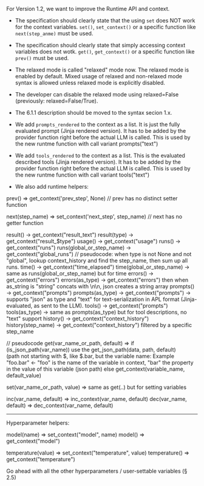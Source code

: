For Version 1.2, we want to improve the Runtime API and context. 

- The specification should clearly state that the using `set` does NOT work for the context variables. `set()`, `set_context()` or a specific function like `next(step_anme)` must be used.
- The specification should clearly state that simply accessing context variables does not wotk. `get()`, `get_context()` or a specific function like `prev()` must be used.
- The relaxed mode is called "relaxed" mode now. The relaxed mode is enabled by default. Mixed usage of relaxed and non-relaxed mode syntax is allowed unless relaxed mode is explicitly disabled.
- The developer can disable the relaxed mode using relaxed=False (previously: relaxed=False/True). 
- The 6.1.1 description should be moved to the syntax secion 1.x.
- We add `prompts_rendered` to the context as a list. It is just the fully evaluated prompt (Jinja rendered version). It has to be added by the provider function right before the actual LLM is called. This is used by the new runtme function with call variant prompts("text")
- We add `tools_rendered` to the context as a list. This is the  evaluated described tools (Jinja rendered version). It has to be added by the provider function right before the actual LLM is called. This is used by the new runtme function with call variant tools("text")

- We also add runtime helpers:

prev() =>  get_context('prev_step', None)
// prev has no distinct setter function

next(step_name) => set_context('next_step', step_name)
// next has no getter function

result() -> get_context("result_text")
result(type) -> get_context("result_$type")
usage() -> get_context("usage")
runs() -> get_context("runs")
runs(global_or_step_name) -> get_context("global_runs") // pseudocode: when type is not None and not "global", lookup context_history and find the step_name, then sum up all runs.
time() -> get_context("time_elapsed")
time(global_or_step_name) -> same as runs(global_or_step_name) but for time
errors() -> get_context("errors")
errors(as_type) ->  get_context("errors") then when as_string is "string" concats with \n\n, json creates a string array 
prompts() -> get_context("prompts")
prompts(as_type) -> get_context("prompts") -> supports "json" as type and "text" for text-serialization in APL format (Jinja-evaluated, as sent to the LLM).
tools() -> get_context("prompts")
tools(as_type) -> same as prompts(as_type) but for tool descriptions, no "text" support
history() -> get_context("context_history")
history(step_name) -> get_context("context_history") filtered by a specific step_name

// pseudocode
get(var_name_or_path, default) => 
   if (is_json_path(var_name)) 
         use the  get_json_path(data, path, default)       
           (path not starting with $, like $.bar, but the variable name: Example "foo.bar" <- "foo" is the name of the variable in context, "bar" the property in the value of this variable (json path)
           else 
                  get_context(variable_name, default_value)

set(var_name_or_path, value) =>    same as get(..) but for setting variables

inc(var_name, default) => inc_context(var_name, default)
dec(var_name, default) => dec_context(var_name, default)

---

Hyperparameter helpers:

model(name) => set_context("model", name)
model() => get_context("model")

temperature(value) => set_context("temperature", value)
temperature() => get_context("temperature")

Go ahead with all the other hyperparameters / user-settable variables (§ 2.5)

